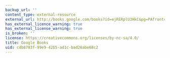 ```yaml
---
backup_url: ''
content_type: external-resource
external_url: http://books.google.com/books?id=ejRERplU3HkC&pg=PAfrontcover
has_external_licence_warning: true
has_external_license_warning: true
is_broken: ''
license: https://creativecommons.org/licenses/by-nc-sa/4.0/
title: Google Books
uid: cdb8783f-99e9-42b5-ad1c-bad26abe68c2
---
```

